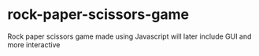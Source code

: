 # rock-paper-scissors-game

Rock paper scissors game made using Javascript
will later include GUI and more interactive